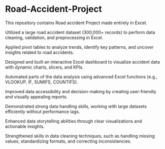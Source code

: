 # Road-Accident-Project
This repository contains Road accident Project made entirely in Excel.

Utilized a large road accident dataset (300,000+ records) to perform data cleaning, validation, and preprocessing in Excel.

Applied pivot tables to analyze trends, identify key patterns, and uncover insights related to road accidents.

Designed and built an interactive Excel dashboard to visualize accident data with dynamic charts, slicers, and KPIs.

Automated parts of the data analysis using advanced Excel functions (e.g., VLOOKUP, IF, SUMIFS, COUNTIFS).

Improved data accessibility and decision-making by creating user-friendly and visually appealing reports.

Demonstrated strong data handling skills, working with large datasets efficiently without performance lags.

Enhanced data storytelling abilities through clear visualizations and actionable insights.

Strengthened skills in data cleaning techniques, such as handling missing values, standardizing formats, and correcting inconsistencies.

